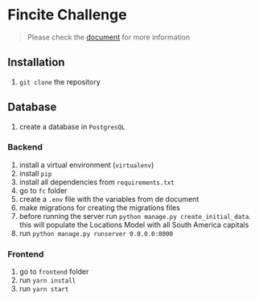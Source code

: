 # Fincite Challenge

>Please check the [document](/challenge_document.pdf) for more information

## Installation
1. `git clone` the repository

## Database
1. create a database in `PostgresQL`

### Backend
1. install a virtual environment (`virtualenv`)
1. install `pip`
1. install all dependencies from `requirements.txt`
1. go to `fc` folder
1. create a `.env` file with the variables from de document
1. make migrations for creating the migrations files
1. before running the server run `python manage.py create_initial_data`. this will populate the Locations Model with all South America capitals
1. run `python manage.py runserver 0.0.0.0:8000`

### Frontend
1. go to `frontend` folder
1. run `yarn install`
1. run `yarn start`

